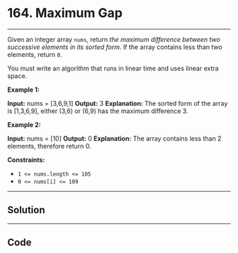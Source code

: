 # 164. Maximum Gap

---

Given an integer array `nums`, return _the maximum difference between two successive elements in its sorted form_. If the array contains less than two elements, return `0`.

You must write an algorithm that runs in linear time and uses linear extra space.

 

**Example 1:**


**Input:** nums = [3,6,9,1]
**Output:** 3
**Explanation:** The sorted form of the array is [1,3,6,9], either (3,6) or (6,9) has the maximum difference 3.


**Example 2:**


**Input:** nums = [10]
**Output:** 0
**Explanation:** The array contains less than 2 elements, therefore return 0.


 

**Constraints:**

  * `1 <= nums.length <= 105`
  * `0 <= nums[i] <= 109`

---

## Solution



---

## Code
```python


```